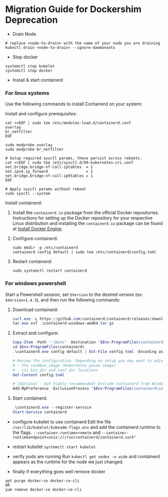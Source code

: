 # Migration Guide for Dockershim Deprecation

- Drain Node
```
# replace <node-to-drain> with the name of your node you are draining
kubectl drain <node-to-drain> --ignore-daemonsets
```
- Stop docker
```
systemctl stop kubelet
systemctl stop docker
```
- Install & start containerd 


### For linux systems
Use the following commands to install Containerd on your system:

Install and configure prerequisites:

```shell
cat <<EOF | sudo tee /etc/modules-load.d/containerd.conf
overlay
br_netfilter
EOF

sudo modprobe overlay
sudo modprobe br_netfilter

# Setup required sysctl params, these persist across reboots.
cat <<EOF | sudo tee /etc/sysctl.d/99-kubernetes-cri.conf
net.bridge.bridge-nf-call-iptables  = 1
net.ipv4.ip_forward                 = 1
net.bridge.bridge-nf-call-ip6tables = 1
EOF

# Apply sysctl params without reboot
sudo sysctl --system
```

Install containerd:

1. Install the `containerd.io` package from the official Docker repositories. 
Instructions for setting up the Docker repository for your respective Linux distribution and 
installing the `containerd.io` package can be found at 
[Install Docker Engine](https://docs.docker.com/engine/install/#server).

2. Configure containerd:

   ```shell
   sudo mkdir -p /etc/containerd
   containerd config default | sudo tee /etc/containerd/config.toml
   ```

3. Restart containerd:

   ```shell
   sudo systemctl restart containerd
   ```
### For windows powershell

Start a Powershell session, set `$Version` to the desired version (ex: `$Version=1.4.3`), 
and then run the following commands:

1. Download containerd:

   ```powershell
   curl.exe -L https://github.com/containerd/containerd/releases/download/v$Version/containerd-$Version-windows-amd64.tar.gz -o containerd-windows-amd64.tar.gz
   tar.exe xvf .\containerd-windows-amd64.tar.gz
   ```

2. Extract and configure:

   ```powershell
   Copy-Item -Path ".\bin\" -Destination "$Env:ProgramFiles\containerd" -Recurse -Force
   cd $Env:ProgramFiles\containerd\
   .\containerd.exe config default | Out-File config.toml -Encoding ascii

   # Review the configuration. Depending on setup you may want to adjust:
   # - the sandbox_image (Kubernetes pause image)
   # - cni bin_dir and conf_dir locations
   Get-Content config.toml

   # (Optional - but highly recommended) Exclude containerd from Windows Defender Scans
   Add-MpPreference -ExclusionProcess "$Env:ProgramFiles\containerd\containerd.exe"
   ```

3. Start containerd:

   ```powershell
   .\containerd.exe --register-service
   Start-Service containerd
   ```
- configure kubelet to use containerd
Edit the file `/var/lib/kubelet/kubeadm-flags.env` and add the containerd runtime to the flags. `--container-runtime=remote` and `--container-runtimeendpoint=unix:///run/containerd/containerd.sock"`

- restart kubelet
`systemctl start kubelet`

- verify pods are running 
Run `kubectl get nodes -o wide` and containerd appears as the runtime for the node we just changed.

- finally if everything goes well remove docker
```
apt purge docker-ce docker-ce-cli
OR
yum remove docker-ce docker-ce-cli
```



